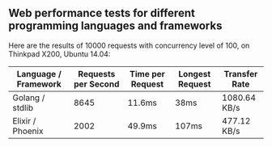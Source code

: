 ## Web performance tests for different programming languages and frameworks

Here are the results of 10000 requests with concurrency level of 100, on Thinkpad X200, Ubuntu 14.04:

Language / Framework   |  Requests per Second  |  Time per Request  |  Longest Request  |  Transfer Rate  |
-----------------------|-----------------------|--------------------|-------------------|-----------------|
Golang / stdlib        |  8645                 |  11.6ms            |   38ms            |   1080.64 KB/s  |
Elixir / Phoenix       |  2002                 |  49.9ms            |  107ms            |    477.12 KB/s  |
